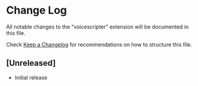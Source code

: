 # Change Log

All notable changes to the "voicescripter" extension will be documented in this file.

Check [Keep a Changelog](http://keepachangelog.com/) for recommendations on how to structure this file.

## [Unreleased]

- Initial release